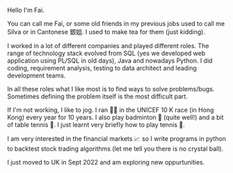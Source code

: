 Hello I'm Fai.

You can call me Fai, or some old friends in my previous jobs used to call me Silva or in Cantonese 銀姐. I used to make tea for them (just kidding).

I worked in a lot of different companies and played different roles.  The range of technology stack evolved from SQL (yes we developed web application using PL/SQL in old days), Java and nowadays Python.  I did coding, requirement analysis, testing to data architect and leading development teams.  

In all these roles what I like most is to find ways to solve problems/bugs.  Sometimes defining the problem itself is the most difficult part. 

If I'm not working, I like to jog.  I ran 🏃‍♀️ in the UNICEF 10 K race  (in Hong Kong) every year for 10 years.   I also play badminton 🏸 (quite well!) and a bit of table tennis 🏓.  I just learnt very briefly how to play tennis 🎾. 

I am very interested in the financial markets 📈 so I write programs in python to backtest stock trading algorithms (let me tell you there is no crystal ball).  

I just moved to UK in Sept 2022 and am exploring new oppurtunities. 
